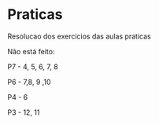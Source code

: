 # Praticas
Resolucao dos exercicios das aulas praticas

Não está feito: 

P7 - 4, 5, 6, 7, 8

P6 - 7,8, 9 ,10

P4 - 6

P3 - 12, 11


